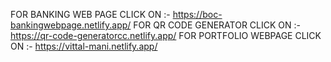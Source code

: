 FOR BANKING WEB PAGE CLICK ON :- https://boc-bankingwebpage.netlify.app/
FOR QR CODE GENERATOR CLICK ON :- https://qr-code-generatorcc.netlify.app/
FOR PORTFOLIO WEBPAGE CLICK ON :- https://vittal-mani.netlify.app/
